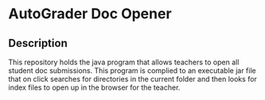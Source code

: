 # AutoGrader Doc Opener

## Description

This repository holds the java program that allows teachers to open all student doc submissions. This program is complied to an executable jar file that on click searches for directories in the current folder and then looks for index files to open up in the browser for the teacher.
